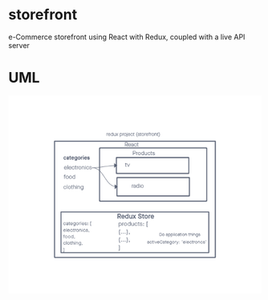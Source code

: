 # storefront
e-Commerce storefront using React with Redux, coupled with a live API server

# UML

![uml](./redux%20uml.png)
